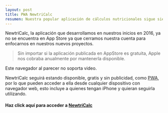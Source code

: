 ```yaml
---
layout: post
title: PWA NewtriCalc 
resumen: Nuestra popular aplicación de cálculos nutricionales sigue siendo gratuita. Puede acceder a ella desde el navegador de cualquier dispositivo e instalarla.
---
```


NewtriCalc, la aplicación que desarrollamos en nuestros inicios en 2016, ya no se encuentra en App Store ya que cerramos nuestra cuenta para enfocarnos en nuestros nuevos proyectos. 

> Sin importar si la aplicación publicada en AppStore es gratuita, Apple nos cobraba anualmente por mantenerla disponible.

<amp-video controls autoplay loop
  width="640"
  height="360"
  layout="responsive"
  poster="{{site.baseurl}}/assets/images/iphone.jpg">
  <source src="{{site.baseurl}}/assets/images/iphone.mp4" type="video/mp4" />
  <div fallback>
    <p>Este navegador al parecer no soporta video.</p>
  </div>
</amp-video>

NewtriCalc seguirá estando disponible, gratis y sin publicidad, como [PWA](https://developers.google.com/web/progressive-web-apps/), por lo que pueden acceder a ella desde cualquier dispositivo con navegador web, esto incluye a quienes tengan iPhone y quieran seguirla utilizando.

#### Haz click aquí para acceder a [NewtriCalc](https://newtricalc.firebaseapp.com)

